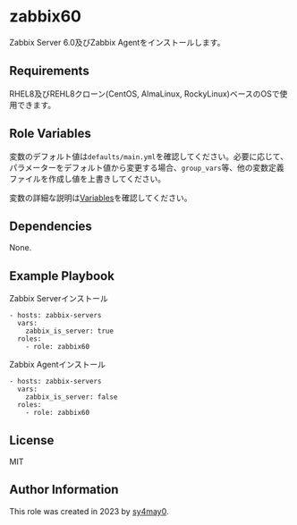 zabbix60
=========
Zabbix Server 6.0及びZabbix Agentをインストールします。

Requirements
------------

RHEL8及びREHL8クローン(CentOS, AlmaLinux, RockyLinux)ベースのOSで使用できます。

Role Variables
--------------

変数のデフォルト値は`defaults/main.yml`を確認してください。必要に応じて、パラメーターをデフォルト値から変更する場合、`group_vars`等、他の変数定義ファイルを作成し値を上書きしてください。

変数の詳細な説明は[Variables](documents/Variables.md)を確認してください。

Dependencies
------------

None.

Example Playbook
----------------

Zabbix Serverインストール
```
- hosts: zabbix-servers
  vars:
    zabbix_is_server: true
  roles:
    - role: zabbix60
```

Zabbix Agentインストール
```
- hosts: zabbix-servers
  vars:
    zabbix_is_server: false
  roles:
    - role: zabbix60

```

License
-------

MIT

Author Information
------------------
This role was created in 2023 by [sy4may0](https://github.com/sy4may0).
